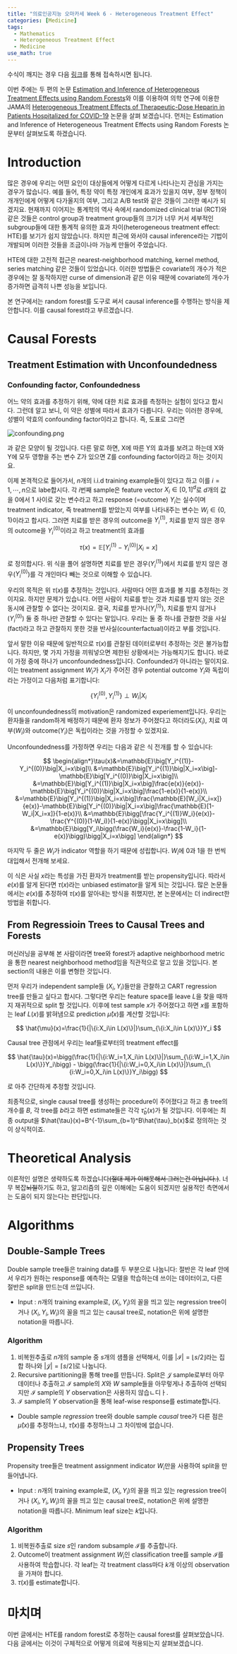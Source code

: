 ```yaml
---
title: "의료인공지능 오마카세 Week 6 - Heterogeneous Treatment Effect"
categories: [Medicine]
tags:
  - Mathematics
  - Heterogeneous Treatment Effect
  - Medicine
use_math: true
---
```


수식이 깨지는 경우 다음 [링크](https://jryoungwmed.notion.site/23-04-1-b80c65e198e940d08944fcad9270c67f)를 통해 접속하시면 됩니다.


이번 주에는 두 편의 논문 [Estimation and Inference of Heterogeneous Treatment Effects using Random Forests](https://www.tandfonline.com/doi/full/10.1080/01621459.2017.1319839)와 이를 이용하여 의학 연구에 이용한 JAMA의 [Heterogeneous Treatment Effects of Therapeutic-Dose Heparin in Patients Hospitalized for COVID-19](https://jamanetwork.com/journals/jama/fullarticle/2802856) 논문을 살펴 보겠습니다. 먼저는 Estimation and Inference of Heterogeneous Treatment Effects using Random Forests 논문부터 살펴보도록 하겠습니다.

# Introduction

많은 경우에 우리는 어떤 요인이 대상들에게 어떻게 다르게 나타나는지 관심을 가지는 경우가 많습니다. 예를 들어, 특정 약이 특정 개인에게 효과가 있을지 여부, 정부 정책이 개개인에게 어떻게 다가올지의 여부, 그리고 A/B test와 같은 것들이 그러한 예시가 되겠지요. 현재까지 이어지는 통계학의 역사 속에서 randomized clinical trial (RCT)와 같은 것들은 control group과 treatment group들의 크기가 너무 커서 세부적인 subgroup들에 대한 통계적 유의한 효과 차이(heterogeneous treatment effect: HTE)를 보기가 쉽지 않았습니다. 하지만 최근에 와서야 causal inference라는 기법이 개발되며 이러한 것들을 조금이나마 가능케 만들어 주었습니다.

HTE에 대한 고전적 접근은 nearest-neighborhood matching, kernel method, series matching 같은 것들이 있었습니다. 이러한 방법들은 covariate의 개수가 적은 경우에는 잘 동작하지만 curse of dimension과 같은 이유 때문에 covariate의 개수가 증가하면 급격히 나쁜 성능을 보입니다.

본 연구에서는 random forest를 도구로 써서 causal inference를 수행하는 방식을 제안합니다. 이를 causal forest라고 부르겠습니다.

# Causal Forests

## Treatment Estimation with Unconfoundedness

### Confounding factor, Confoundedness

어느 약의 효과를 추정하기 위해, 약에 대한 치료 효과를 측정하는 실험이 있다고 합시다. 그런데 알고 보니, 이 약은 성별에 따라서 효과가 다릅니다. 우리는 이러한 경우에, 성별이 약효의 confounding factor이라고 합니다. 즉, 도표로 그리면

![confounding.png](/img/omakase5/confounding.png)

과 같은 모양이 될 것입니다. 다른 말로 하면, X에 따른 Y의 효과를 보려고 하는데 X와 Y에 모두 영향을 주는 변수 Z가 있으면 Z를 confounding factor이라고 하는 것이지요.

이제 본격적으로 들어가서, $n$개의 i.i.d training example들이 있다고 하고 이를 $i=1,\cdots,n$으로 labe합시다. 각 $i$번째 sample은 feature vector $X_i\in[0,1]^d$로 $d$개의 값을 0에서 1 사이로 갖는 변수라고 하고 response (=outcome) $Y_i$는 실수이며 treatment indicator, 즉 treatment를 받았는지 여부를 나타내주는 변수는 $W_i\in\{0,1\}$이라고 합시다. 그러면 치료를 받은 경우의 outcome을 $Y_i^{(1)}$, 치료를 받지 않은 경우의 outcome을 $Y_i^{(0)}$이라고 하고 treatment의 효과를

$$
\tau(x)=\mathbb{E}\big[Y_i^{(1)}-Y_i^{(0)}\big|X_i=x\big]
$$

로 정의합시다. 위 식을 풀어 설명하면 치료를 받은 경우($Y_i^{(1)}$)에서 치료를 받지 않은 경우($Y_i^{(0)}$)를 각 개인마다 빼는 것으로 이해할 수 있습니다.

우리의 목적은 위 $\tau(x)$를 추정하는 것입니다. 사람마다 어떤 효과를 볼 지를 추정하는 것이지요. 하지만 문제가 있습니다. 어떤 사람이 치료를 받는 것과 치료를 받지 않는 것은 동시에 관찰할 수 없다는 것이지요. 결국, 치료를 받거나($Y_i^{(1)}$), 치료를 받지 않거나($Y_i^{(0)}$) 둘 중 하나만 관찰할 수 있다는 말입니다. 우리는 둘 중 하나를 관찰한 것을 사실(fact)라고 하고 관찰하지 못한 것을 반사실(counterfactual)이라고 부를 것입니다.

앞서 말한 이유 때문에 일반적으로 $\tau(x)$를 관찰된 데이터로부터 추정하는 것은 불가능합니다. 하지만, 몇 가지 가정을 끼워넣으면 제한된 상황에서는 가능해지기도 합니다. 바로 이 가정 중에 하나가 unconfoundedness입니다. Confounded가 아니라는 말이지요. 이는 treatment assignment $W_i$가 $X_i$가 주어진 경우 potential outcome $Y_i$와 독립이라는 가정이고 다음처럼 표기합니다:

$$
\bigg\{Y_i^{(0)},Y_i^{(1)}\bigg\}\perp W_i\bigg| X_i
$$

이 unconfoundedness의 motivation은 randomized experiement입니다. 우리는 환자들을 random하게 배정하기 때문에 환자 정보가 주어졌다고 하더라도($X_i$), 치료 여부($W_i$)와 outcome($Y_i$)은 독립이라는 것을 가정할 수 있겠지요.

Unconfoundedness를 가정하면 우리는 다음과 같은 식 전개를 할 수 있습니다:

$$
\begin{align*}\tau(x)&=\mathbb{E}\big[Y_i^{(1)}-Y_i^{(0)}\big|X_i=x\big]\\
&=\mathbb{E}\big[Y_i^{(1)}\big|X_i=x\big]-\mathbb{E}\big[Y_i^{(0)}\big|X_i=x\big]\\
&=\mathbb{E}\big[Y_i^{(1)}\big|X_i=x\big]\frac{e(x)}{e(x)}-\mathbb{E}\big[Y_i^{(0)}\big|X_i=x\big]\frac{1-e(x)}{1-e(x)}\\
&=\mathbb{E}\big[Y_i^{(1)}\big|X_i=x\big]\frac{\mathbb{E}[W_i|X_i=x]}{e(x)}-\mathbb{E}\big[Y_i^{(0)}\big|X_i=x\big]\frac{\mathbb{E}[1-W_i|X_i=x]}{1-e(x)}\\
&=\mathbb{E}\bigg[\frac{Y_i^{(1)}W_i}{e(x)}-\frac{Y^{(0)}(1-W_i)}{1-e(x)}\bigg|X_i=x\bigg]\\
&=\mathbb{E}\bigg[Y_i\bigg(\frac{W_i}{e(x)}-\frac{1-W_i}{1-e(x)}\bigg)\bigg|X_i=x\bigg]
\end{align*}
$$

마지막 두 줄은 $W_i$가 indicator 역할을 하기 때문에 성립합니다. $W_i$에 0과 1을 한 번씩 대입해서 전개해 보세요.

이 식은 사실 $x$라는 특성을 가진 환자가 treatment를 받는 propensity입니다. 따라서 $e(x)$를 알게 된다면 $\tau(x)$라는 unbiased estimator을 알게 되는 것입니다. 많은 논문들에서는 $e(x)$를 추정하여 $\tau(x)$를 알아내는 방식을 취했지만, 본 논문에서는 더 indirect한 방법을 취합니다.

## From Regressioin Trees to Causal Trees and Forests

머신러닝을 공부해 본 사람이라면 tree와 forest가 adaptive neighborhood metric을 통한 nearest neighborhood method임을 직관적으로 알고 있을 것입니다. 본 section의 내용은 이를 변형한 것입니다.

먼저 우리가 independent sample들 $(X_i, Y_i)$들만을 관찰하고 CART regression tree를 만들고 싶다고 합시다. 그렇다면 우리는 feature space를 leave $L$을 찾을 때까지 재귀적으로 split 할 것입니다. 이후에 test sample $x$가 주어졌다고 하면 $x$를 포함하는 leaf $L(x)$를 밝혀냄으로 prediction $\hat{\mu}(x)$를 계산할 것입니다:

$$
\hat{\mu}(x)=\frac{1}{|\{i:X_i\in L(x)\}|}\sum_{\{i:X_i\in L(x)\}}Y_i
$$

Causal tree 관점에서 우리는 leaf들로부터의 treatment effect를

$$
\hat{\tau}(x)=\bigg(\frac{1}{|\{i:W_i=1,X_i\in L(x)\}|}\sum_{\{i:W_i=1,X_i\in L(x)\}}Y_i\bigg) - \bigg(\frac{1}{|\{i:W_i=0,X_i\in L(x)\}|}\sum_{\{i:W_i=0,X_i\in L(x)\}}Y_i\bigg)
$$

로 아주 간단하게 추정할 것입니다. 

최종적으로, single causal tree를 생성하는 procedure이 주어졌다고 하고 총 tree의 개수를 $B$, 각 tree를 $b$라고 하면 estimate들은 각각 $\hat{\tau}_b(x)$가 될 것입니다. 이후에는 최종 output을 $\hat{\tau}(x)=B^{-1}\sum_{b=1}^B\hat{\tau}_b(x)$로 정의하는 것이 상식적이죠. 

# Theoretical Analysis

이론적인 설명은 생략하도록 하겠습니다~~(절대 제가 이해못해서 그러는건 아닙니다.)~~. 너무 복잡~~뇌절~~하기도 하고, 알고리즘의 깊은 이해에는 도움이 되겠지만 실용적인 측면에서는 도움이 되지 않는다는 판단입니다.

# Algorithms

## Double-Sample Trees

Double sample tree들은 training data를 두 부분으로 나눕니다: 절반은 각 leaf 안에서 우리가 원하는 response를 예측하는 모델을 학습하는데 쓰이는 데이터이고, 다른 절반은 split을 만드는데 쓰입니다.

- Input : $n$개의 training example로, $(X_i,Y_i)$의 꼴을 띄고 있는 regression tree이거나 $(X_i,Y_i,W_i)$의 꼴을 띄고 있는 causal tree로, notation은 위에 설명한 notation을 따릅니다.

### Algorithm

1. 비복원추출로 $n$개의 sample 중 $s$개의 샘플을 선택해서, 이를 $|\mathcal{I}|=\lfloor s/2\rfloor$라는 집합 하나와 $|\mathcal{J}|=\lceil s/2\rceil$로 나눕니다.
2. Recursive partitioning을 통해 tree를 만듭니다. Split은 $\mathcal{J}$ sample로부터 아무 데이터나 추출하고 $\mathcal{I}$ sample의 $X$와 $W$ sample들을 아무렇게나 추출하여 선택되지만 $\mathcal{I}$ sample의 $Y$ observation은 사용하지 않습ㄴ디ㅏ.
3. $\mathcal{I}$ sample의 $Y$ observation을 통해 leaf-wise response를 estimate합니다.

- Double sample *regression* tree와 double sample *causal* tree가 다른 점은 $\hat{\mu}(x)$를 추정하느냐, $\hat{\tau}(x)$를 추정하느냐 그 차이밖에 없습니다.

## Propensity Trees

Propensity tree들은 treatment assignment indicator $W_i$만을 사용하여 split을 만들어냅니다.

- Input : $n$개의 training example로, $(X_i,Y_i)$의 꼴을 띄고 있는 regression tree이거나 $(X_i,Y_i,W_i)$의 꼴을 띄고 있는 causal tree로, notation은 위에 설명한 notation을 따릅니다. Minimum leaf size는 $k$입니다.

### Algorithm

1. 비복원추출로 size $s$인 random subsample $\mathcal{I}$를 추출합니다.
2. Outcome이 treatment assignment $W_i$인 classification tree를 sample $\mathcal{I}$를 사용하여 학습합니다. 각 leaf는 각 treatment class마다 $k$개 이상의 observation을 가져야 합니다.
3. $\tau(x)$를 estimate합니다.

# 마치며

이번 글에서는 HTE를 random forest로 추정하는 causal forest를 살펴보았습니다. 다음 글에서는 이것이 구체적으로 어떻게 의료에 적용되는지 살펴보겠습니다.
